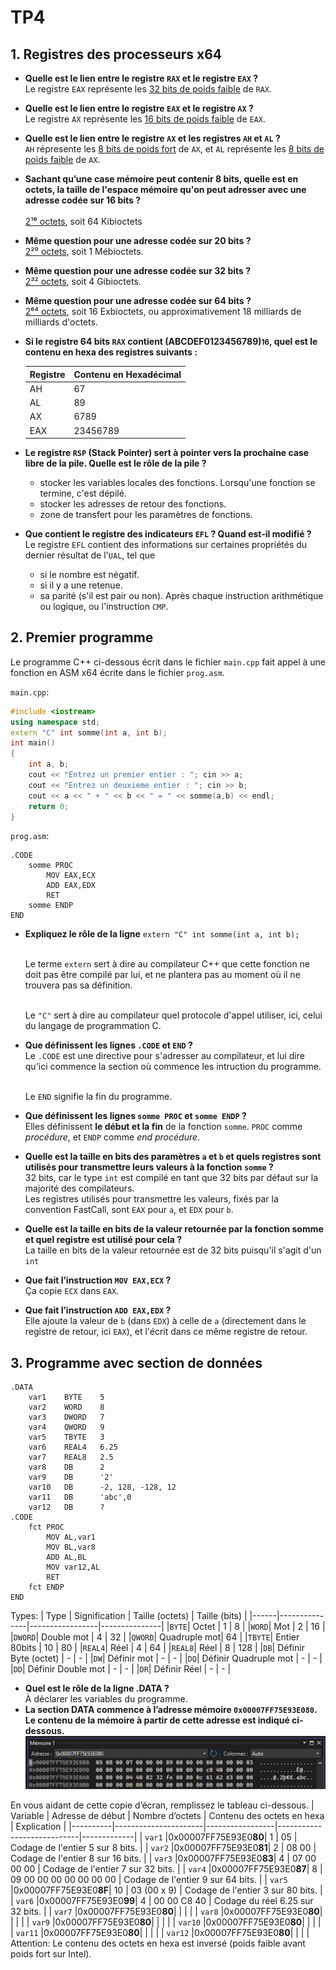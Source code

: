 # TP4
## 1. Registres des processeurs x64
- **Quelle est le lien entre le registre `RAX` et le registre `EAX` ?**
	<br>Le registre `EAX` représente les <u>32 bits de poids faible</u> de `RAX`.
- **Quelle est le lien entre le registre `EAX` et le registre `AX` ?** 
	<br>Le registre `AX` représente les <u>16 bits de poids faible</u> de `EAX`.
- **Quelle est le lien entre le registre `AX` et les registres `AH` et `AL` ?**
	<br>`AH` répresente les <u>8 bits de poids fort</u> de `AX`, et `AL` représente les <u>8 bits de poids faible</u> de `AX`.
- **Sachant qu’une case mémoire peut contenir 8 bits, quelle est en octets, la taille de l'espace mémoire qu'on peut adresser avec une adresse codée sur 16 bits ?**	
	<br><u>2¹⁶ octets</u>, soit 64 Kibioctets
- **Même question pour une adresse codée sur 20 bits ?** 
	<br><u>2²⁰ octets</u>, soit 1 Mébioctets.
- **Même question pour une adresse codée sur 32 bits ?** 
	<br><u>2³² octets</u>, soit 4 Gibioctets.
- **Même question pour une adresse codée sur 64 bits ?** 
	<br><u>2⁶⁴ octets</u>, soit 16 Exbioctets, ou approximativement 18 milliards de milliards d'octets.
- **Si le registre 64 bits `RAX` contient (ABCDEF0123456789)<small>16</small>, quel est le contenu en hexa des registres suivants :**

	| Registre | Contenu en Hexadécimal |
	|----------|------------------------|
	| AH       | 67                     |
	| AL       | 89                     |
	| AX       | 6789                   |
	| EAX      | 23456789               |

- **Le registre `RSP` (Stack Pointer) sert à pointer vers la prochaine case libre de la pile. Quelle est le rôle de la pile ?**
	- stocker les variables locales des fonctions. Lorsqu'une fonction se termine, c'est dépilé.
	- stocker les adresses de retour des fonctions.
	- zone de transfert pour les paramètres de fonctions.
- **Que contient le registre des indicateurs `EFL` ? Quand est-il modifié ?**
	<br>Le registre `EFL` contient des informations sur certaines propriétés du dernier résultat de l'`UAL`, tel que
	- si le nombre est négatif.
	- si il y a une retenue.
	- sa parité (s'il est pair ou non).
	Après chaque instruction arithmétique ou logique, ou l'instruction `CMP`.
## 2. Premier programme
Le programme C++ ci-dessous écrit dans le fichier `main.cpp` fait appel à une fonction en ASM x64 écrite dans le fichier `prog.asm`.
 
`main.cpp`:
```cpp
#include <iostream>
using namespace std;
extern "C" int somme(int a, int b);
int main()
{
	int a, b;
	cout << "Entrez un premier entier : "; cin >> a;
	cout << "Entrez un deuxieme entier : "; cin >> b;
	cout << a << " + " << b << " = " << somme(a,b) << endl;
	return 0;
}
```

`prog.asm`:
```x86asm
.CODE
	somme PROC
		MOV EAX,ECX
		ADD EAX,EDX
		RET
	somme ENDP
END
```

- **Expliquez le rôle de la ligne** ```extern "C" int somme(int a, int b);```

	<br>Le terme `extern` sert à dire au compilateur C++ que cette fonction ne doit pas être compilé par lui, et ne plantera pas au moment où il ne trouvera pas sa définition.

	<br>Le `"C"` sert à dire au compilateur quel protocole d'appel utiliser, ici, celui du langage de programmation C.

- **Que définissent les lignes `.CODE` et `END` ?**
	<br>Le `.CODE` est une directive pour s'adresser au compilateur, et lui dire qu'ici commence la section où commence les intruction du programme.

	<br>Le `END` signifie la fin du programme.
- **Que définissent les lignes `somme PROC` et `somme ENDP` ?**
	<br>Elles définissent **le début et la fin** de la fonction `somme`. `PROC` comme *procédure*, et `ENDP` comme *end procédure*.

- **Quelle est la taille en bits des paramètres `a` et `b` et quels registres sont utilisés pour transmettre leurs valeurs à la fonction `somme` ?**
	<br>32 bits, car le type `int` est compilé en tant que 32 bits par défaut sur la majorité des compilateurs. 
	<br>Les registres utilisés pour transmettre les valeurs, fixés par la convention FastCall, sont `EAX` pour `a`, et `EDX` pour `b`.

- **Quelle est la taille en bits de la valeur retournée par la fonction somme et quel registre est utilisé pour cela ?**
	<br>La taille en bits de la valeur retournée est de 32 bits puisqu'il s'agit d'un `int`
- **Que fait l’instruction `MOV EAX,ECX` ?**
	<br>Ça copie `ECX` dans `EAX`.
- **Que fait l’instruction `ADD EAX,EDX` ?**
	<br>Elle ajoute la valeur de `b` (dans `EDX`) à celle de `a` (directement dans le registre de retour, ici `EAX`), et l'écrit dans ce même registre de retour.

## 3. Programme avec section de données
```x86asm
.DATA
	var1	BYTE	5
	var2	WORD	8
	var3	DWORD	7
	var4	QWORD	9
	var5	TBYTE	3
	var6	REAL4	6.25
	var7	REAL8	2.5
	var8	DB		2
	var9	DB		'2'
	var10	DB		-2, 128, -128, 12
	var11	DB		'abc',0
	var12	DB		?
.CODE
	fct PROC
		MOV AL,var1
		MOV BL,var8
		ADD AL,BL
		MOV var12,AL
		RET
	fct ENDP
END
```
Types: 
| Type | Signification | Taille (octets) | Taille (bits) |
|------|---------------|-----------------|---------------|
|`BYTE`| Octet | 1 | 8 |
|`WORD`| Mot | 2 | 16 |
|`DWORD`| Double mot | 4 | 32 |
|`QWORD`| Quadruple mot| 64 |
|`TBYTE`| Entier 80bits | 10 | 80 |
|`REAL4`| Réel | 4 | 64 |
|`REAL8`| Réel | 8 | 128 |
|`DB`| Définir Byte (octet) | - | - |
|`DW`| Définir mot | - | - |
|`DQ`| Définir Quadruple mot  | - | - |
|`DD`| Définir Double mot | - | - |
|`DR`| Définir Réel | - | - |

- **Quel est le rôle de la ligne .DATA ?**
	<br>À déclarer les variables du programme.
- **La section DATA commence à l’adresse mémoire `0x00007FF75E93E080`. Le contenu de la mémoire à partir de cette adresse est indiqué ci-dessous.**
![Mémoire](memory.png)

En vous aidant de cette copie d’écran, remplissez le tableau ci-dessous. 
| Variable | Adresse de début     | Nombre d’octets | Contenu des octets en hexa | Explication |
|----------|----------------------|-----------------|----------------------------|-------------|
| `var1`   |0x00007FF75E93E0**80**| 1               | 05                         | Codage de l'entier 5 sur 8 bits. |
| `var2`   |0x00007FF75E93E0**81**| 2               | 08 00                      | Codage de l'entier 8 sur 16 bits. |
| `var3`   |0x00007FF75E93E0**83**| 4               | 07 00 00 00                | Codage de l'entier 7 sur 32 bits. |
| `var4`   |0x00007FF75E93E0**87**| 8               | 09 00 00 00 00 00 00 00    | Codage de l'entier 9 sur 64 bits. |
| `var5`   |0x00007FF75E93E0**8F**| 10              | 03 (00 x 9)                | Codage de l'entier 3 sur 80 bits. |
| `var6`   |0x00007FF75E93E0**99**| 4               | 00 00 C8 40                | Codage du réel 6.25 sur 32 bits. |
| `var7`   |0x00007FF75E93E0**80**|                 |                            |             |
| `var8`   |0x00007FF75E93E0**80**|                 |                            |             |
| `var9`   |0x00007FF75E93E0**80**|                 |                            |             |
| `var10`  |0x00007FF75E93E0**80**|                 |                            |             |
| `var11`  |0x00007FF75E93E0**80**|                 |                            |             |
| `var12`  |0x00007FF75E93E0**80**|                 |                            |             |
Attention: Le contenu des octets en hexa est inversé (poids faible avant poids fort sur Intel).